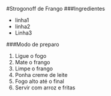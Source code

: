 #Strogonoff de Frango
###Ingredientes
 - linha1
 - linha2
 - Linha3

###Modo de preparo
 1. Ligue o fogo
 2. Mate o frango
 3. Limpe o frango
 4. Ponha creme de leite
 5. Fogo alto até o final
 6. Servir com arroz e fritas